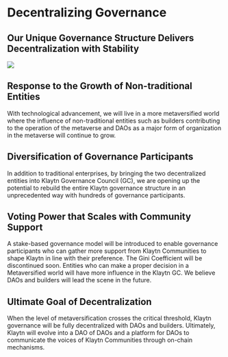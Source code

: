 # Decentralizing Governance

## Our Unique Governance Structure Delivers Decentralization with Stability

![](../../klaytn2/images/governance.png)

## Response to the Growth of Non-traditional Entities <a href="#response-to-non-traditional-entities" id="response-to-non-traditional-entities"></a>

With technological advancement, we will live in a more metaversified world where the influence of non-traditional entities such as builders contributing to the operation of the metaverse and DAOs as a major form of organization in the metaverse will continue to grow.

## Diversification of Governance Participants <a href="#diversification-of-governance-participants" id="diversification-of-governance-participants"></a>

In addition to traditional enterprises, by bringing the two decentralized entities into Klaytn Governance Council (GC), we are opening up the potential to rebuild the entire Klaytn governance structure in an unprecedented way with hundreds of governance participants.

## Voting Power that Scales with Community Support <a href="#voting-power-that-scales-with-community-support" id="voting-power-that-scales-with-community-support"></a>

A stake-based governance model will be introduced to enable governance participants who can gather more support from Klaytn Communities to shape Klaytn in line with their preference. The Gini Coefficient will be discontinued soon. Entities who can make a proper decision in a Metaversified world will have more influence in the Klaytn GC. We believe DAOs and builders will lead the scene in the future.

## Ultimate Goal of Decentralization <a href="#ultimate-goal-of-decentralization" id="ultimate-goal-of-decentralization"></a>

When the level of metaversification crosses the critical threshold, Klaytn governance will be fully decentralized with DAOs and builders. Ultimately, Klaytn will evolve into a DAO of DAOs and a platform for DAOs to communicate the voices of Klaytn Communities through on-chain mechanisms.

